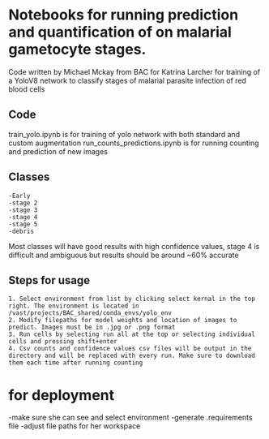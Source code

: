 # Notebooks for running prediction and quantification of on malarial gametocyte stages.
Code written by Michael Mckay from BAC for Katrina Larcher for training of a YoloV8 network to classify stages of malarial parasite infection of red blood cells

## Code
train_yolo.ipynb is for training of yolo network with both standard and custom augmentation
run_counts_predictions.ipynb is for running counting and prediction of new images

## Classes
    -Early
    -stage 2
    -stage 3
    -stage 4
    -stage 5
    -debris 

Most classes will have good results with high confidence values, stage 4 is difficult and ambiguous but results should be around ~60% accurate
    
## Steps for usage
    1. Select environment from list by clicking select kernal in the top right. The environment is located in /vast/projects/BAC_shared/conda_envs/yolo_env
    2. Modify filepaths for model weights and location of images to predict. Images must be in .jpg or .png format
    3. Run cells by selecting run all at the top or selecting individual cells and pressing shift+enter
    4. Csv counts and confidence values csv files will be output in the directory and will be replaced with every run. Make sure to download them each time after running counting

# for deployment
-make sure she can see and select environment
-generate .requirements file
-adjust file paths for her workspace
